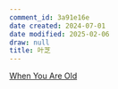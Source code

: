 ```yaml
---
comment_id: 3a91e16e
date created: 2024-07-01
date modified: 2025-02-06
draw: null
title: 叶芝
---
```

[When You Are Old](When%20You%20Are%20Old.md)

